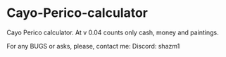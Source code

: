 # Cayo-Perico-calculator
Cayo Perico calculator. At v 0.04 counts only cash, money and paintings.

For any BUGS or asks, please, contact me:
Discord: shazm1
